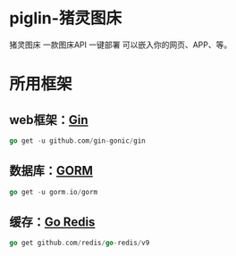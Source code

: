 # piglin-猪灵图床

猪灵图床 一款图床API 一键部署 可以嵌入你的网页、APP、等。

# 所用框架

## web框架：[Gin]([https://gin-gonic.com/)

```go
go get -u github.com/gin-gonic/gin
```

## 数据库：[GORM](https://gorm.io/)

```go
go get -u gorm.io/gorm
```

## 缓存：[Go Redis](https://redis.uptrace.dev/zh/)

```go
go get github.com/redis/go-redis/v9
```
